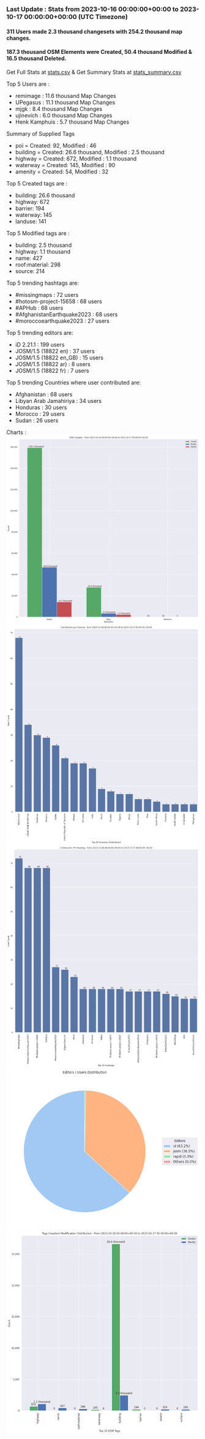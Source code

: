### Last Update : Stats from 2023-10-16 00:00:00+00:00 to 2023-10-17 00:00:00+00:00 (UTC Timezone)

#### 311 Users made 2.3 thousand changesets with 254.2 thousand map changes.
#### 187.3 thousand OSM Elements were Created, 50.4 thousand Modified & 16.5 thousand Deleted.
Get Full Stats at [stats.csv](/stats/hotosm/Daily/stats.csv)
 & Get Summary Stats at [stats_summary.csv](/stats/hotosm/Daily/stats_summary.csv)

Top 5 Users are : 
- remimage : 11.6 thousand Map Changes
- UPegasus : 11.1 thousand Map Changes
- mjgk : 8.4 thousand Map Changes
- ujinevich : 6.0 thousand Map Changes
- Henk Kamphuis : 5.7 thousand Map Changes

Summary of Supplied Tags
- poi = Created: 92, Modified : 46
- building = Created: 26.6 thousand, Modified : 2.5 thousand
- highway = Created: 672, Modified : 1.1 thousand
- waterway = Created: 145, Modified : 90
- amenity = Created: 54, Modified : 32


Top 5 Created tags are :
- building: 26.6 thousand
- highway: 672
- barrier: 194
- waterway: 145
- landuse: 141


Top 5 Modified tags are :
- building: 2.5 thousand
- highway: 1.1 thousand
- name: 427
- roof:material: 298
- source: 214


Top 5 trending hashtags are:
- #missingmaps : 72 users
- #hotosm-project-15658 : 68 users
- #APHub : 68 users
- #AfghanistanEarthquake2023 : 68 users
- #moroccoearthquake2023 : 27 users


Top 5 trending editors are:
- iD 2.21.1 : 199 users
- JOSM/1.5 (18822 en) : 37 users
- JOSM/1.5 (18822 en_GB) : 15 users
- JOSM/1.5 (18822 ar) : 8 users
- JOSM/1.5 (18822 fr) : 7 users


Top 5 trending Countries where user contributed are:
- Afghanistan : 68 users
- Libyan Arab Jamahiriya : 34 users
- Honduras : 30 users
- Morocco : 29 users
- Sudan : 26 users


 Charts : 
![Alt text](./stats_osm_changes.png) 
![Alt text](./stats_users_per_country.png) 
![Alt text](./stats_users_per_hashtag.png) 
![Alt text](./stats_editors_pie_chart.png) 
![Alt text](./stats_tags.png) 
